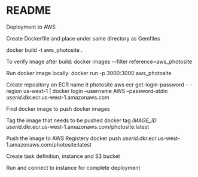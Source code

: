 # README

Deployment to AWS

Create Dockerfile and place under same directory as Gemfiles

docker build -t aws_photosite .

To verify image after build:
docker images --filter reference=aws_photosite 

Run docker image locally:
docker run -p 3000:3000 aws_photosite

Create repository on ECR name it photosite
aws ecr get-login-password - - region us-west-1 | docker login –username AWS –password-stdin *userid*.dkr.ecr.us-west-1.amazonaws.com

Find docker image to push
docker images

Tag the image that needs to be pushed
docker tag *IMAGE_ID* *userid*.dkr.ecr.us-west-1.amazonaws.com/photosite:latest

Push the image to AWS Registery 
docker push *userid*.dkr.ecr.us-west-1.amazonaws.com/photosite:latest

Create task definition, instance and S3 bucket

Run and connect to instance for complete deployment

